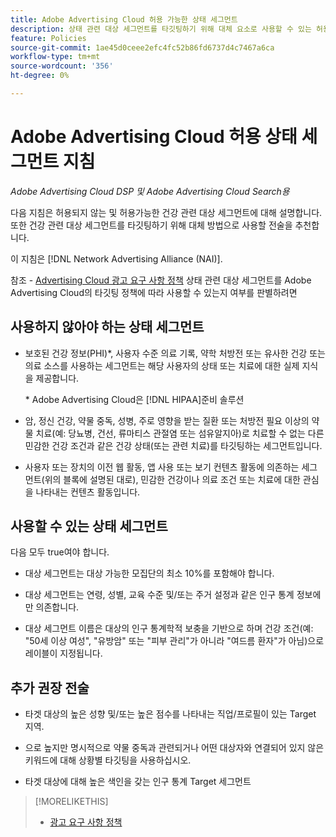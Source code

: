 ```yaml
---
title: Adobe Advertising Cloud 허용 가능한 상태 세그먼트
description: 상태 관련 대상 세그먼트를 타깃팅하기 위해 대체 요소로 사용할 수 있는 허용 가능한 상태 관련 대상 세그먼트 및 전술에 대한 지침을 참조하십시오.
feature: Policies
source-git-commit: 1ae45d0ceee2efc4fc52b86fd6737d4c7467a6ca
workflow-type: tm+mt
source-wordcount: '356'
ht-degree: 0%

---
```


# Adobe Advertising Cloud 허용 상태 세그먼트 지침

*Adobe Advertising Cloud DSP 및 Adobe Advertising Cloud Search용*

다음 지침은 허용되지 않는 및 허용가능한 건강 관련 대상 세그먼트에 대해 설명합니다. 또한 건강 관련 대상 세그먼트를 타깃팅하기 위해 대체 방법으로 사용할 전술을 추천합니다.

이 지침은 [!DNL Network Advertising Alliance (NAI)].

참조 - [Advertising Cloud 광고 요구 사항 정책](/help/policies/ad-requirements-policy.md) 상태 관련 대상 세그먼트를 Adobe Advertising Cloud의 타깃팅 정책에 따라 사용할 수 있는지 여부를 판별하려면

## 사용하지 않아야 하는 상태 세그먼트

* 보호된 건강 정보(PHI)\*, 사용자 수준 의료 기록, 약학 처방전 또는 유사한 건강 또는 의료 소스를 사용하는 세그먼트는 해당 사용자의 상태 또는 치료에 대한 실제 지식을 제공합니다.

   \* Adobe Advertising Cloud은 [!DNL HIPAA]준비 솔루션

* 암, 정신 건강, 약물 중독, 성병, 주로 영향을 받는 질환 또는 처방전 필요 이상의 약물 치료(예: 당뇨병, 건선, 류마티스 관절염 또는 섬유알지아)로 치료할 수 없는 다른 민감한 건강 조건과 같은 건강 상태(또는 관련 치료)를 타깃팅하는 세그먼트입니다.

* 사용자 또는 장치의 이전 웹 활동, 앱 사용 또는 보기 컨텐츠 활동에 의존하는 세그먼트(위의 블록에 설명된 대로), 민감한 건강이나 의료 조건 또는 치료에 대한 관심을 나타내는 컨텐츠 활동입니다.

## 사용할 수 있는 상태 세그먼트

다음 모두 true여야 합니다.

* 대상 세그먼트는 대상 가능한 모집단의 최소 10%를 포함해야 합니다.

* 대상 세그먼트는 연령, 성별, 교육 수준 및/또는 주거 설정과 같은 인구 통계 정보에만 의존합니다.

* 대상 세그먼트 이름은 대상의 인구 통계학적 보충을 기반으로 하며 건강 조건(예: &quot;50세 이상 여성&quot;, &quot;유방암&quot; 또는 &quot;피부 관리&quot;가 아니라 &quot;여드름 환자&quot;가 아님)으로 레이블이 지정됩니다.

## 추가 권장 전술

* 타겟 대상의 높은 성향 및/또는 높은 점수를 나타내는 직업/프로필이 있는 Target 지역.

* 으로 높지만 명시적으로 약물 중독과 관련되거나 어떤 대상자와 연결되어 있지 않은 키워드에 대해 상황별 타깃팅을 사용하십시오.

* 타겟 대상에 대해 높은 색인을 갖는 인구 통계 Target 세그먼트

>[!MORELIKETHIS]
>
>* [광고 요구 사항 정책](/help/policies/ad-requirements-policy.md)

